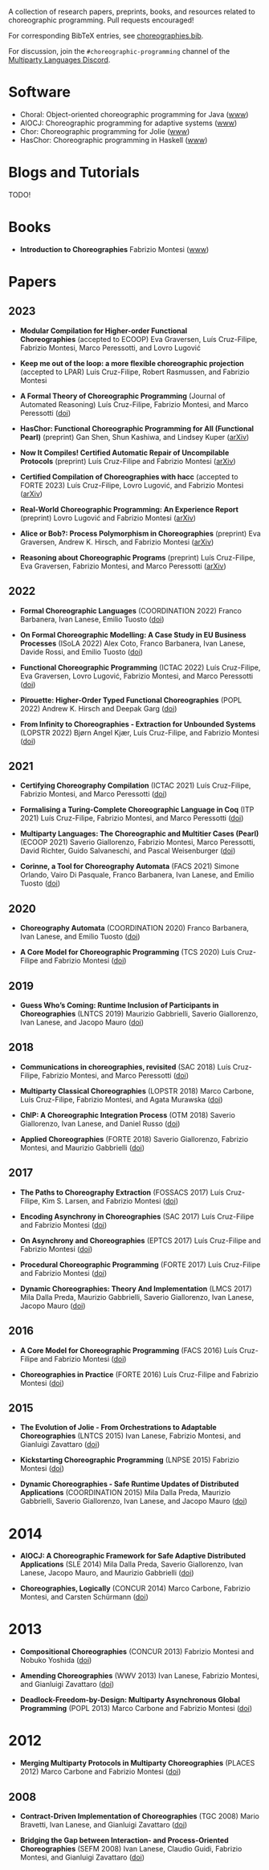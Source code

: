 A collection of research papers, preprints, books, and resources related to choreographic programming. Pull requests encouraged!

For corresponding BibTeX entries, see [choreographies.bib](./choreographies.bib).

For discussion, join the `#choreographic-programming` channel of the [Multiparty Languages Discord](https://discord.gg/Gwjx9pqakA).

# Software

- Choral: Object-oriented choreographic programming for Java
  ([www](https://www.choral-lang.org/))
- AIOCJ: Choreographic programming for adaptive systems
  ([www](https://www.cs.unibo.it/projects/jolie/aiocj.html))
- Chor: Choreographic programming for Jolie
  ([www](http://www.chor-lang.org/))
- HasChor: Choreographic programming in Haskell
  ([www](https://github.com/gshen42/HasChor))

# Blogs and Tutorials

TODO!

# Books

- **Introduction to Choreographies**
  Fabrizio Montesi
  ([www](https://www.cambridge.org/core/books/introduction-to-choreographies/65D3DA3CFF11AB835452CBC97FAE4830))

# Papers

## 2023

- **Modular Compilation for Higher-order Functional  
Choreographies** (accepted to ECOOP)
  Eva Graversen, Luís Cruz-Filipe, Fabrizio Montesi, Marco Peressotti, and Lovro Lugović

- **Keep me out of the loop: a more flexible choreographic projection** (accepted to LPAR)
  Luís Cruz-Filipe, Robert Rasmussen, and Fabrizio Montesi

- **A Formal Theory of Choreographic Programming** (Journal of Automated Reasoning)
  Luís Cruz-Filipe, Fabrizio Montesi, and Marco Peressotti
  ([doi](https://doi.org/10.1007/s10817-023-09665-3))
  
- **HasChor: Functional Choreographic Programming for All (Functional Pearl)** (preprint)
  Gan Shen, Shun Kashiwa, and Lindsey Kuper
  ([arXiv](https://doi.org/10.48550/arXiv.2303.00924))

- **Now It Compiles! Certified Automatic Repair of Uncompilable Protocols** (preprint)
  Luís Cruz-Filipe and Fabrizio Montesi
  ([arXiv](https://doi.org/10.48550/arXiv.2302.14622))

- **Certified Compilation of Choreographies with hacc** (accepted to FORTE 2023)
  Luís Cruz-Filipe, Lovro Lugović, and Fabrizio Montesi
  ([arXiv](https://doi.org/10.48550/arXiv.2303.03972))

- **Real-World Choreographic Programming: An Experience Report** (preprint)
  Lovro Lugović and Fabrizio Montesi
  ([arXiv](https://doi.org/10.48550/arXiv.2303.03983))

- **Alice or Bob?: Process Polymorphism in Choreographies** (preprint)
  Eva Graversen, Andrew K. Hirsch, and Fabrizio Montesi
  ([arXiv](https://doi.org/10.48550/arXiv.2303.04678))
  
- **Reasoning about Choreographic Programs** (preprint)
  Luís Cruz-Filipe, Eva Graversen, Fabrizio Montesi, and Marco Peressotti
  ([arXiv](https://doi.org/10.48550/arXiv.2304.14539))
  

## 2022

- **Formal Choreographic Languages** (COORDINATION 2022)
  Franco Barbanera, Ivan Lanese, Emilio Tuosto
  ([doi](https://doi.org/10.1007/978-3-031-08143-9_8))

- **On Formal Choreographic Modelling: A Case Study in EU Business Processes** (ISoLA 2022)
  Alex Coto, Franco Barbanera, Ivan Lanese, Davide Rossi, and Emilio Tuosto
  ([doi](https://doi.org/10.1007/978-3-031-19849-6_13))

- **Functional Choreographic Programming** (ICTAC 2022)
  Luís Cruz-Filipe, Eva Graversen, Lovro Lugović, Fabrizio Montesi, and Marco Peressotti
  ([doi](https://doi.org/10.1007/978-3-031-17715-6_15))

- **Pirouette: Higher-Order Typed Functional Choreographies** (POPL 2022)
  Andrew K. Hirsch and Deepak Garg
  ([doi](https://doi.org/10.1145/3498684))

- **From Infinity to Choreographies - Extraction for Unbounded Systems** (LOPSTR 2022)
  Bjørn Angel Kjær, Luís Cruz-Filipe, and Fabrizio Montesi
  ([doi](https://doi.org/10.1007/978-3-031-16767-6_6))

## 2021

- **Certifying Choreography Compilation** (ICTAC 2021)
  Luís Cruz-Filipe, Fabrizio Montesi, and Marco Peressotti
  ([doi](https://doi.org/10.1007/978-3-030-85315-0_8))

- **Formalising a Turing-Complete Choreographic Language in Coq** (ITP 2021)
  Luís Cruz-Filipe, Fabrizio Montesi, and Marco Peressotti
  ([doi](https://doi.org/10.4230/LIPIcs.ITP.2021.15))

- **Multiparty Languages: The Choreographic and Multitier Cases (Pearl)** (ECOOP 2021)
  Saverio Giallorenzo, Fabrizio Montesi, Marco Peressotti, David Richter, Guido Salvaneschi, and Pascal Weisenburger
  ([doi](https://doi.org/10.4230/LIPIcs.ECOOP.2021.22))

- **Corinne, a Tool for Choreography Automata** (FACS 2021)
  Simone Orlando, Vairo Di Pasquale, Franco Barbanera, Ivan Lanese, and Emilio Tuosto
  ([doi](https://doi.org/10.1007/978-3-030-90636-8_5))

## 2020

- **Choreography Automata** (COORDINATION 2020)
  Franco Barbanera, Ivan Lanese, and Emilio Tuosto
  ([doi](https://doi.org/10.1007/978-3-030-50029-0_6))

- **A Core Model for Choreographic Programming** (TCS 2020)
  Luís Cruz-Filipe and Fabrizio Montesi
  ([doi](https://doi.org/10.1016/j.tcs.2019.07.005))

## 2019

- **Guess Who’s Coming: Runtime Inclusion of Participants in Choreographies** (LNTCS 2019)
  Maurizio Gabbrielli, Saverio Giallorenzo, Ivan Lanese, and Jacopo Mauro
  ([doi](https://doi.org/10.1007/978-3-030-31175-9_8))

## 2018

- **Communications in choreographies, revisited** (SAC 2018)
  Luís Cruz-Filipe, Fabrizio Montesi, and Marco Peressotti
  ([doi](https://doi.org/10.1145/3167132.3167267))

- **Multiparty Classical Choreographies** (LOPSTR 2018)
  Marco Carbone, Luís Cruz-Filipe, Fabrizio Montesi, and Agata Murawska
  ([doi](https://doi.org/10.1007/978-3-030-13838-7_4))

- **ChIP: A Choreographic Integration Process** (OTM 2018)
  Saverio Giallorenzo, Ivan Lanese, and Daniel Russo
  ([doi](https://doi.org/10.1007/978-3-030-02671-4_2))

- **Applied Choreographies** (FORTE 2018)
  Saverio Giallorenzo, Fabrizio Montesi, and Maurizio Gabbrielli
  ([doi](https://doi.org/10.1007/978-3-319-92612-4_2))

## 2017

- **The Paths to Choreography Extraction** (FOSSACS 2017)
  Luís Cruz-Filipe, Kim S. Larsen, and Fabrizio Montesi
  ([doi](https://doi.org/10.1007/978-3-662-54458-7_25))

- **Encoding Asynchrony in Choreographies** (SAC 2017)
  Luís Cruz-Filipe and Fabrizio Montesi
  ([doi](https://doi.org/10.1145/3019612.3019901))

- **On Asynchrony and Choreographies** (EPTCS 2017)
  Luís Cruz-Filipe and Fabrizio Montesi 
  ([doi](https://doi.org/10.4204/EPTCS.261.8))

- **Procedural Choreographic Programming** (FORTE 2017)
  Luís Cruz-Filipe and Fabrizio Montesi
  ([doi](https://doi.org/10.1007/978-3-319-60225-7_7))

- **Dynamic Choreographies: Theory And Implementation** (LMCS 2017)
  Mila Dalla Preda, Maurizio Gabbrielli, Saverio Giallorenzo, Ivan Lanese, Jacopo Mauro
  ([doi](https://doi.org/10.23638/LMCS-13(2:1)2017))

## 2016

- **A Core Model for Choreographic Programming** (FACS 2016)
  Luís Cruz-Filipe and Fabrizio Montesi 
  ([doi](https://doi.org/10.1007/978-3-319-57666-4_3))

- **Choreographies in Practice** (FORTE 2016)
  Luís Cruz-Filipe and Fabrizio Montesi
  ([doi](https://doi.org/10.1007/978-3-319-39570-8_8))

## 2015

- **The Evolution of Jolie - From Orchestrations to Adaptable Choreographies** (LNTCS 2015)
  Ivan Lanese, Fabrizio Montesi, and Gianluigi Zavattaro
  ([doi](https://doi.org/10.1007/978-3-319-15545-6_29))

- **Kickstarting Choreographic Programming** (LNPSE 2015)
  Fabrizio Montesi
  ([doi](https://doi.org/10.1007/978-3-319-33612-1_1))

- **Dynamic Choreographies - Safe Runtime Updates of Distributed Applications** (COORDINATION 2015)
  Mila Dalla Preda, Maurizio Gabbrielli, Saverio Giallorenzo, Ivan Lanese, and Jacopo Mauro
  ([doi](https://doi.org/10.1007/978-3-319-19282-6_5))

# 2014

- **AIOCJ: A Choreographic Framework for Safe Adaptive Distributed Applications** (SLE 2014)
  Mila Dalla Preda, Saverio Giallorenzo, Ivan Lanese, Jacopo Mauro, and Maurizio Gabbrielli
  ([doi](https://doi.org/10.1007/978-3-319-11245-9_9))

- **Choreographies, Logically** (CONCUR 2014)
  Marco Carbone, Fabrizio Montesi, and Carsten Schürmann
  ([doi](https://doi.org/10.1007/978-3-662-44584-6_5))

# 2013

- **Compositional Choreographies** (CONCUR 2013)
  Fabrizio Montesi and Nobuko Yoshida
  ([doi](https://doi.org/10.1007/978-3-642-40184-8_30))

- **Amending Choreographies** (WWV 2013)
  Ivan Lanese, Fabrizio Montesi, and Gianluigi Zavattaro 
  ([doi](https://doi.org/10.4204/EPTCS.123.5))

- **Deadlock-Freedom-by-Design: Multiparty Asynchronous Global Programming** (POPL 2013)
  Marco Carbone and Fabrizio Montesi
  ([doi](https://doi.org/10.1145/2429069.2429101))

# 2012

- **Merging Multiparty Protocols in Multiparty Choreographies** (PLACES 2012)
  Marco Carbone and Fabrizio Montesi
  ([doi](https://doi.org/10.4204/EPTCS.109.4))

## 2008

- **Contract-Driven Implementation of Choreographies** (TGC 2008)
  Mario Bravetti, Ivan Lanese, and Gianluigi Zavattaro
  ([doi](https://doi.org/10.1007/978-3-642-00945-7_1))

- **Bridging the Gap between Interaction- and Process-Oriented Choreographies** (SEFM 2008)
  Ivan Lanese, Claudio Guidi, Fabrizio Montesi, and Gianluigi Zavattaro
  ([doi](https://doi.org/10.1109/SEFM.2008.11))

